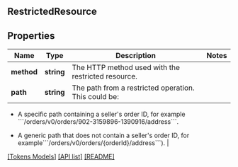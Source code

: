 ## RestrictedResource

## Properties

Name | Type | Description | Notes
------------ | ------------- | ------------- | -------------
**method** | **string** | The HTTP method used with the restricted resource. |
**path** | **string** | The path from a restricted operation. This could be:

- A specific path containing a seller&#39;s order ID, for example &#x60;&#x60;&#x60;/orders/v0/orders/902-3159896-1390916/address&#x60;&#x60;&#x60;.

- A generic path that does not contain a seller&#39;s order ID, for example&#x60;&#x60;&#x60;/orders/v0/orders/{orderId}/address&#x60;&#x60;&#x60;). |

[[Tokens Models]](../) [[API list]](../../Api) [[README]](../../../README.md)
